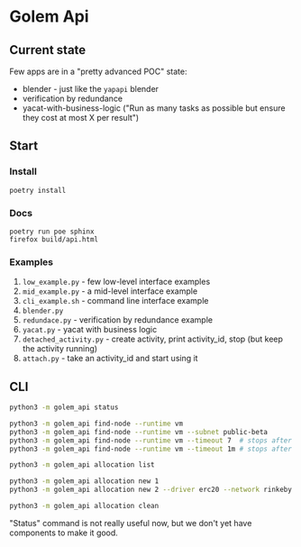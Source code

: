 # Golem Api

## Current state

Few apps are in a "pretty advanced POC" state:

*   blender - just like the `yapapi` blender
*   verification by redundance
*   yacat-with-business-logic ("Run as many tasks as possible but ensure they cost at most X per result")

## Start

### Install

```
poetry install
```

### Docs

```
poetry run poe sphinx
firefox build/api.html
```

### Examples

1. `low_example.py`         - few low-level interface examples
2. `mid_example.py`         - a mid-level interface example
3. `cli_example.sh`         - command line interface example
4. `blender.py`
5. `redundace.py`           - verification by redundance example
6. `yacat.py`               - yacat with business logic
7. `detached_activity.py`   - create activity, print activity\_id, stop (but keep the activity running)
8. `attach.py`              - take an activity\_id and start using it


## CLI

```bash
python3 -m golem_api status

python3 -m golem_api find-node --runtime vm
python3 -m golem_api find-node --runtime vm --subnet public-beta 
python3 -m golem_api find-node --runtime vm --timeout 7  # stops after 7  seconds
python3 -m golem_api find-node --runtime vm --timeout 1m # stops after 60 seconds

python3 -m golem_api allocation list

python3 -m golem_api allocation new 1
python3 -m golem_api allocation new 2 --driver erc20 --network rinkeby

python3 -m golem_api allocation clean
```

"Status" command is not really useful now, but we don't yet have components to make it good.
